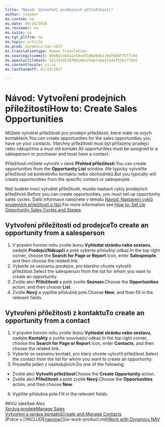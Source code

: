 ```yaml
---
title: "Návod: Vytvoření prodejních příležitostí"
author: jswymer
ms.custom: na
ms.date: 09/16/2016
ms.reviewer: na
ms.suite: na
ms.tgt_pltfrm: na
ms.topic: article
ms.prod: dynamics-nav-2017
ms.translationtype: Human Translation
ms.sourcegitcommit: 6b60b1344a1e18ad91863046110df880f75f7c04
ms.openlocfilehash: 5217d19534706160a74de7ade2fa4af556277de5
ms.contentlocale: cs-cz
ms.lasthandoff: 07/19/2017

---
```

# <a name="how-to-create-sales-opportunities"></a><span data-ttu-id="55ff1-102">Návod: Vytvoření prodejních příležitostí</span><span class="sxs-lookup"><span data-stu-id="55ff1-102">How to: Create Sales Opportunities</span></span>
<span data-ttu-id="55ff1-103">Můžete vytvářet příležitosti pro prodejní příležitosti, které máte ve svých kontaktech.</span><span class="sxs-lookup"><span data-stu-id="55ff1-103">You can create opportunities for the sales opportunities you have on your contacts.</span></span> <span data-ttu-id="55ff1-104">Všechny příležitosti musí být přiřazeny prodejci nebo nákupčímu a musí mít kontakt.</span><span class="sxs-lookup"><span data-stu-id="55ff1-104">All opportunities must be assigned to a salesperson or purchaser and must have a contact.</span></span>

<span data-ttu-id="55ff1-105">Příležitosti můžete vytvořit v okně **Přehled příležitostí**.</span><span class="sxs-lookup"><span data-stu-id="55ff1-105">You can create opportunities from the **Opportunity List** window.</span></span> <span data-ttu-id="55ff1-106">Ale typicky vytvoříte příležitosti od konkrétního kontaktu nebo obchodníků.</span><span class="sxs-lookup"><span data-stu-id="55ff1-106">But you typically will create opportunities from the specific contact or salespeople.</span></span>

<span data-ttu-id="55ff1-107">Než budete moci vytvářet příležitosti, musíte nastavit cykly prodejních příležitostí.</span><span class="sxs-lookup"><span data-stu-id="55ff1-107">Before you can create opportunities, you must set up opportunity sales cycles.</span></span> <span data-ttu-id="55ff1-108">Další informace naleznete v tématu [Návod: Nastavení cyklů prodejních příležitostí a fází](marketing-how-setup-opportunity-sales-cycles-stages.md).</span><span class="sxs-lookup"><span data-stu-id="55ff1-108">For more information see [How to: Set Up Opportunity Sales Cycles and Stages](marketing-how-setup-opportunity-sales-cycles-stages.md).</span></span>

## <a name="to-create-an-opportunity-from-a-salesperson"></a><span data-ttu-id="55ff1-109">Vytvoření příležitosti od prodejce</span><span class="sxs-lookup"><span data-stu-id="55ff1-109">To create an opportunity from a salesperson</span></span>
1. <span data-ttu-id="55ff1-110">V pravém horním rohu zvolte ikonu **Vyhledat stránku nebo sestavu**, zadejte **Prodejci/Nákupčí** a poté vyberte příslušný odkaz.</span><span class="sxs-lookup"><span data-stu-id="55ff1-110">In the top right corner, choose the **Search for Page or Report** icon, enter **Salespeople**, and then choose the related link.</span></span>
2. <span data-ttu-id="55ff1-111">Vyberte ze seznamu prodejce, pro kterého chcete vytvořit příležitost.</span><span class="sxs-lookup"><span data-stu-id="55ff1-111">Select the salesperson from the list for whom you want to create an opportunity.</span></span>
3. <span data-ttu-id="55ff1-112">Zvolte akci **Příležitosti** a poté zvolte **Seznam**.</span><span class="sxs-lookup"><span data-stu-id="55ff1-112">Choose the **Opportunities** action, and then choose **List**.</span></span>
4. <span data-ttu-id="55ff1-113">Zvolte **Nový** a vyplňte příslušná pole.</span><span class="sxs-lookup"><span data-stu-id="55ff1-113">Choose **New**, and then fill in the relevant fields.</span></span>  

<!-- taken out for OPS -->
<!-- [AZURE.INCLUDE [tooltip-note](../includes/tooltip-note.md)] -->

## <a name="to-create-an-opportunity-from-a-contact"></a><span data-ttu-id="55ff1-114">Vytvoření příležitosti z kontaktu</span><span class="sxs-lookup"><span data-stu-id="55ff1-114">To create an opportunity from a contact</span></span>
1. <span data-ttu-id="55ff1-115">V pravém horním rohu zvolte ikonu **Vyhledat stránku nebo sestavu**, zadejte **Kontakty** a zvolte související odkaz.</span><span class="sxs-lookup"><span data-stu-id="55ff1-115">In the top right corner, choose the **Search for Page or Report** icon, enter **Contacts**, and then choose the related link.</span></span>
2. <span data-ttu-id="55ff1-116">Vyberte ze seznamu kontakt, pro který chcete vytvořit příležitost.</span><span class="sxs-lookup"><span data-stu-id="55ff1-116">Select the contact from the list for whom you want to create an opportunity.</span></span>
3. <span data-ttu-id="55ff1-117">Proveďte jeden z následujících:</span><span class="sxs-lookup"><span data-stu-id="55ff1-117">Do one of the following:</span></span>
  * <span data-ttu-id="55ff1-118">Zvolte akci **Vytvořit příležitost**</span><span class="sxs-lookup"><span data-stu-id="55ff1-118">Choose the **Create Opportunity** action.</span></span>
  * <span data-ttu-id="55ff1-119">Zvolte akci **Příležitosti** a poté zvolte **Nový**.</span><span class="sxs-lookup"><span data-stu-id="55ff1-119">Choose the  **Opportunities** action, and then choose **New**.</span></span>
4. <span data-ttu-id="55ff1-120">Vyplňte příslušná pole.</span><span class="sxs-lookup"><span data-stu-id="55ff1-120">Fill in the relevant fields.</span></span>

##<a name="see-also"></a><span data-ttu-id="55ff1-121">Viz také</span><span class="sxs-lookup"><span data-stu-id="55ff1-121">See Also</span></span>  
[<span data-ttu-id="55ff1-122">Správa prodeje</span><span class="sxs-lookup"><span data-stu-id="55ff1-122">Manage Sales</span></span>](sales-manage-sales.md)  
[<span data-ttu-id="55ff1-123">Vytvoření a správa kontaktů</span><span class="sxs-lookup"><span data-stu-id="55ff1-123">Create and Manage Contacts</span></span>](marketing-contacts.md)  
<span data-ttu-id="55ff1-124">[Práce s [!INCLUDE[navnow](includes/navnow_md.md)]](ui-work-product.md)</span><span class="sxs-lookup"><span data-stu-id="55ff1-124">[Work with Dynamics NAV](ui-work-product.md)</span></span>

